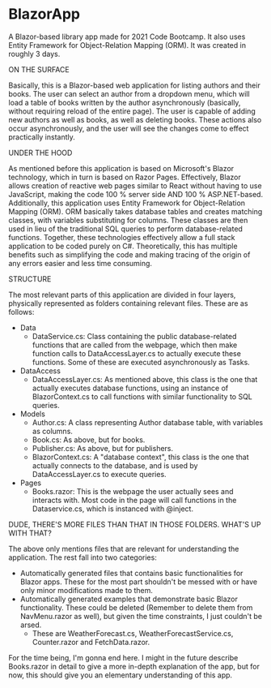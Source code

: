 # BlazorApp
 
 A Blazor-based library app made for 2021 Code Bootcamp. It also uses Entity Framework for Object-Relation Mapping (ORM). It was created in roughly 3 days.

 ON THE SURFACE

 Basically, this is a Blazor-based web application for listing authors and their books. The user can select an author from a dropdown menu, which will load a table of books written by the author asynchronously (basically, without requiring reload of the entire 
 page). The user is capable of adding new authors as well as books, as well as deleting books. These actions also occur asynchronously, and the user will see the changes come to effect practically instantly.

 UNDER THE HOOD

 As mentioned before this application is based on Microsoft's Blazor technology, which in turn is based on Razor Pages. Effectively, Blazor allows creation of reactive web pages similar to React without having to use JavaScript, making the code 100 % server side 
 AND 100 % ASP.NET-based. Additionally, this application uses Entity Framework for Object-Relation Mapping (ORM). ORM basically takes database tables and creates matching classes, with variables substituting for columns. These classes are then used in lieu of the 
 traditional SQL queries to perform database-related functions. Together, these technologies effectively allow a full stack application to be coded purely on C#. Theoretically, this has multiple benefits such as simplifying the code and making tracing of the 
 origin of any errors easier and less time consuming.

 STRUCTURE

 The most relevant parts of this application are divided in four layers, physically represented as folders containing relevant files. These are as follows:

 - Data
   - DataService.cs: Class containing the public database-related functions that are called from the webpage, which then make function calls to DataAccessLayer.cs to actually execute these functions. Some of these are executed asynchronously as Tasks.
 - DataAccess
   - DataAccessLayer.cs: As mentioned above, this class is the one that actually executes database functions, using an instance of BlazorContext.cs to call functions with similar functionality to SQL queries.
 - Models
   - Author.cs: A class representing Author database table, with variables as columns.
   - Book.cs: As above, but for books.
   - Publisher.cs: As above, but for publishers.
   - BlazorContext.cs: A "database context", this class is the one that actually connects to the database, and is used by DataAccessLayer.cs to execute queries.
 - Pages
   - Books.razor: This is the webpage the user actually sees and interacts with. Most code in the page will call functions in the Dataservice.cs, which is instanced with @inject.

 DUDE, THERE'S MORE FILES THAN THAT IN THOSE FOLDERS. WHAT'S UP WITH THAT?

 The above only mentions files that are relevant for understanding the application. The rest fall into two categories:

 - Automatically generated files that contains basic functionalities for Blazor apps. These for the most part shouldn't be messed with or have only minor modifications made to them.
 - Automatically generated examples that demonstrate basic Blazor functionality. These could be deleted (Remember to delete them from NavMenu.razor as well), but given the time constraints, I just couldn't be arsed.
   - These are WeatherForecast.cs, WeatherForecastService.cs, Counter.razor and FetchData.razor.
  
  For the time being, I'm gonna end here. I might in the future describe Books.razor in detail to give a more in-depth explanation of the app, but for now, this should give you an elementary understanding of this app.    
